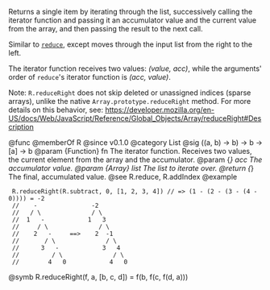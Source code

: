 Returns a single item by iterating through the list, successively calling
the iterator function and passing it an accumulator value and the current
value from the array, and then passing the result to the next call.

Similar to [`reduce`](#reduce), except moves through the input list from the
right to the left.

The iterator function receives two values: *(value, acc)*, while the arguments'
order of `reduce`'s iterator function is *(acc, value)*.

Note: `R.reduceRight` does not skip deleted or unassigned indices (sparse
arrays), unlike the native `Array.prototype.reduceRight` method. For more details
on this behavior, see:
https://developer.mozilla.org/en-US/docs/Web/JavaScript/Reference/Global_Objects/Array/reduceRight#Description

@func
@memberOf R
@since v0.1.0
@category List
@sig ((a, b) -> b) -> b -> [a] -> b
@param {Function} fn The iterator function. Receives two values, the current element from the array
       and the accumulator.
@param {*} acc The accumulator value.
@param {Array} list The list to iterate over.
@return {*} The final, accumulated value.
@see R.reduce, R.addIndex
@example

     R.reduceRight(R.subtract, 0, [1, 2, 3, 4]) // => (1 - (2 - (3 - (4 - 0)))) = -2
     //    -               -2
     //   / \              / \
     //  1   -            1   3
     //     / \              / \
     //    2   -     ==>    2  -1
     //       / \              / \
     //      3   -            3   4
     //         / \              / \
     //        4   0            4   0

@symb R.reduceRight(f, a, [b, c, d]) = f(b, f(c, f(d, a)))
